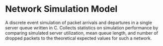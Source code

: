 # Network Simulation Model

A discrete event simulation of packet arrivals and departures in a single server queue written in C. Collects statistics on simulation performance by comparing simulated server utilization, mean queue length, and number of dropped packets to the theoretical expected values for such a network.
